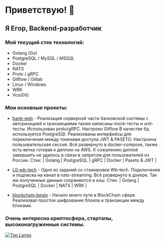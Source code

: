 # Приветствую! 👋
## Я Егор, Backend-разработчик
### Мой текущий стек технологий:
- Golang (Go)
- PostgreSQL / MySQL / MSSQL
- Docker
- NATS
- Proto / gRPC
- Gitflow / Gitlab
- Linux / Windows
- WRK
- Vcs(Git)

### Мои основные проекты:
- [bank-web](https://github.com/6jodeci/bank-web) -
Реализация серверной части банковской системы с авторизацией и транзикциями также написаны mock-тесты и unit-тесты. Использован proto/gRPC. Настроен Gitflow В качестве бд используется PostgreSQl. Реализованы интерфейсы для переключения между токенами доступа JWT & PASETO. Настроена пользовательская сессия. Всё развернуто в docker-compose, также есть ветка готовая к деплою на AWS. К сожалению деплой завершить не удалось в связи в запретом для пользователей из России.
Стек: | Golang | PostgreSQL | gRPC | Docker | Paseto & JWT | 

- [L0-wb-tech](https://github.com/6jodeci/L0-wb-tech) -
Одно из заданий со стажировки Wb-tech. Подключение и подписка на канал в nats-streaming. Всё развернуто в докере. Так же полученные данные сохраняются в кэш.
Стек: | Golang | PostgreSQL | Docker | NATS | WRK |

- [blockchain-begin](https://github.com/6jodeci/blockchain-begin) -
Начало моего пути в BlockChain сфере. Реализовал простое шифрование блоков и транзакции между блоками.

### Очень интересна криптосфера, стартапы, высоконагруженные системы.

[![Top Langs](https://github-readme-stats.vercel.app/api/top-langs/?username=6jodeci&layout=compact)](https://github.com/6jodeci/)
